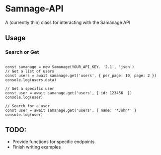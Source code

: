 # Samnage-API

A (currently thin) class for interacting with the Samanage API

## Usage

### Search or Get
``` ecmascript 6

const samanage = new Samanage(YOUR_API_KEY. '2.1', 'json')
// Get a list of users
const users = await samanage.get('users', { per_page: 10, page: 2 })
console.log(users.data)

// Get a specific user
const user = await samanage.get('users', { id: 123456  })
console.log(user)

// Search for a user
const user = await samanage.get('users', { name: '*John*' }
console.log(user)
```

## TODO:
- Provide functions for specific endpoints.
- Finish writing examples
